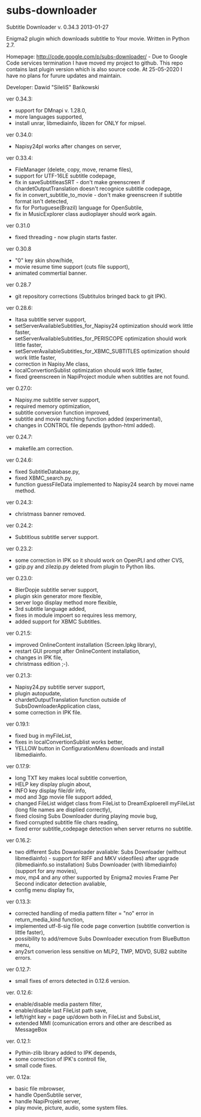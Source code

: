 # subs-downloader
Subtitle Downloader v. 0.34.3 2013-01-27

Enigma2 plugin which downloads subtitle to Your movie. Written in Python 2.7.

Homepage:  http://code.google.com/p/subs-downloader/ - Due to Google Code services termination I have moved my project to github.
This repo contains last plugin version which is also source code.
At 25-05-2020 I have no plans for furure updates and maintain.

Developer: Dawid "SileliS" Bańkowski

ver 0.34.3:
- support for DMnapi v. 1.28.0,
- more languages supported,
- install unrar, libmediainfo, libzen for ONLY for mipsel.

ver 0.34.0:
- Napisy24pl works after changes on server,

ver 0.33.4:

- FileManager (delete, copy, move, rename files),
- support for UTF-16LE subtitle codepage,
- fix in saveSubtitleasSRT - don't make greenscreen if chardetOutputTranslation doesn't recognice subtitle codepage,
- fix in convert_subtitle_to_movie - don't make greenscreen if subtitle format isn't detected,
- fix for Portuguese(Brazil) language for OpenSubtile,
- fix in MusicExplorer class audioplayer should work again.

ver 0.31.0
- fixed threading - now plugin starts faster.

ver 0.30.8
- "0" key skin show/hide,
- movie resume time support (cuts file support),
- animated commertial banner.

ver 0.28.7 
- git repository corrections (Subtitulos bringed back to git IPK).

ver 0.28.6:
- Itasa subtitle server support,
- setServerAvailableSubtitles_for_Napisy24 optimization should work little faster,
- setServerAvailableSubtitles_for_PERISCOPE optimization should work little faster,
- setServerAvailableSubtitles_for_XBMC_SUBTITLES optimization should work little faster,
- correction in Napisy.Me class,
- localConvertionSublist optimization should work little faster,
- fixed greenscreen in NapiProject module when subtitles are not found.

ver 0.27.0:
- Napisy.me subtitle server support,
- required memory optimization,
- subtitle conversion function improved,
- subtitle and movie matching function added (experimental),
- changes in CONTROL file depends (python-html added).

ver 0.24.7:
- makefile.am correction.

ver 0.24.6:
- fixed SubtitleDatabase.py,
- fixed XBMC_search.py,
- function guessFileData implemented to Napisy24 search by movei name method.

ver 0.24.3:
- christmass banner removed.

ver 0.24.2:
- Subtitlous subtitle server support.

ver 0.23.2:
- some correction in IPK so it should work on OpenPLI and other CVS,
- gzip.py and zilezip.py deleted from plugin to Python libs.

ver 0.23.0:
- BierDopje subtitle server support,
- plugin skin generator more flexible,
- server logo display method more flexible,
- 3rd subtitle language added,
- fixes in module impoert so requires less memory,
- added support for XBMC Subtitles.

ver 0.21.5:
- improved OnlineContent installation (Screen.Ipkg library),
- restart GUI prompt after OnlineContent installation,
- changes in IPK file,
- christmass edition ;-).

ver 0.21.3:
- Napisy24.py subtitle server support,
- plugin autopudate,
- chardetOutputTranslation function outside of SubsDownloaderApplication class,
- some correction in IPK file.

ver 0.19.1:
- fixed bug in myFileList,
- fixes in localConvertionSublist works better,
- YELLOW button in ConfigurationMenu downloads and install libmediainfo.

ver 0.17.9:
- long TXT key makes local subtitle convertion,
- HELP key display plugin about,
- INFO key display file/dir info,
- mod and 3gp movie file support added,
- changed FileList widget class from FileList to DreamExploereII myFileList (long file names are displied correctly),
- fixed closing Subs Downloader during playing movie bug,
- fixed corrupted subtitle file chars reading,
- fixed error subtitle_codepage detection when server returns no subtitle.

ver 0.16.2:
- two different Subs Dowanloader avaliable:
    Subs Downloader (without libmediainfo) - support for RIFF and MKV videofiles)
    after upgrade (libmediainfo.so installation) Subs Downloader (with libmediainfo) (support for any movies),
- mov, mp4 and any other supported by Enigma2 movies Frame Per Second indicator detection avaliable,
- config menu display fix,

ver 0.13.3:
- corrected handling of media pattern filter = "no" error in return_media_kind function,
- implemented utf-8-sig file code page convertion (subtitle convertion is little faster),
- possibility to add/remove Subs Downloader execution from BlueButton menu,
- any2srt converion less sensitive on MLP2, TMP, MDVD, SUB2 subtilte errors.

ver 0.12.7:
- small fixes of errors detected in 0.12.6 version.

ver. 0.12.6:
- enable/disable media pastern filter,
- enable/disable last FileList path save,
- left/right key = page up/down both in FileList and SubsList,
- extended MMI (comunication errors and other are described as MessageBox 

ver. 0.12.1:
- Pythin-zlib library added to IPK depends,
- some correction of IPK's controll file,
- small code fixes.

ver. 0.12a:
- basic file mbrowser,
- handle OpenSubtile server,
- handle NapiProjekt server,
- play movie, picture, audio, some system files.
